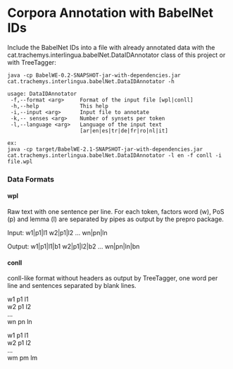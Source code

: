 # Corpora Annotation with BabelNet IDs

Include the BabelNet IDs into a file with already annotated data with the cat.trachemys.interlingua.babelNet.DataIDAnnotator class of this project or with TreeTagger:

```
java -cp BabelWE-0.2-SNAPSHOT-jar-with-dependencies.jar cat.trachemys.interlingua.babelNet.DataIDAnnotator -h

usage: DataIDAnnotator
 -f,--format <arg>     Format of the input file [wpl|conll]
 -h,--help             This help
 -i,--input <arg>      Input file to annotate
 -k,-- senses <arg>    Number of synsets per token
 -l,--language <arg>   Language of the input text
                       [ar|en|es|tr|de|fr|ro|nl|it]
                       
ex:
java -cp target/BabelWE-2.1-SNAPSHOT-jar-with-dependencies.jar cat.trachemys.interlingua.babelNet.DataIDAnnotator -l en -f conll -i file.wpl
```

### Data Formats

#### wpl

Raw text with one sentence per line. For each token, factors word (w), PoS (p) and lemma (l) are separated by pipes as output by the prepro package. 

Input: w1|p1|l1 w2|p1|l2 ... wn|pn|ln

Output: w1|p1|l1|b1 w2|p1|l2|b2 ... wn|pn|ln|bn

#### conll

conll-like format without headers as output by TreeTagger, one word per line and sentences separated by blank lines.

w1   p1   l1 </br>
w2   p1   l2 </br>
... </br>
wn   pn   ln </br>

w1   p1   l1 </br>
w2   p1   l2 </br>
... </br>
wm   pm   lm </br>











